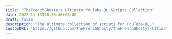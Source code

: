 ```yaml
---
title: "TheFrenchGhosty's Ultimate YouTube-DL Scripts Collection"
date: 2022-11-13T16:58:36+01:00
draft: false
description: "The ultimate collection of scripts for YouTube-DL."
customURL: "https://github.com/TheFrenchGhosty/TheFrenchGhostys-Ultimate-YouTube-DL-Scripts-Collection"
---
```

